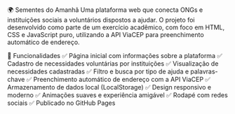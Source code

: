 🌍 Sementes do Amanhã
Uma plataforma web que conecta ONGs e instituições sociais a voluntários dispostos a ajudar. O projeto foi desenvolvido como parte de um exercício acadêmico, com foco em HTML, CSS e JavaScript puro, utilizando a API ViaCEP para preenchimento automático de endereço.

📌 Funcionalidades
✅ Página inicial com informações sobre a plataforma
✅ Cadastro de necessidades voluntárias por instituições
✅ Visualização de necessidades cadastradas
✅ Filtro e busca por tipo de ajuda e palavras-chave
✅ Preenchimento automático de endereço com a API ViaCEP
✅ Armazenamento de dados local (LocalStorage)
✅ Design responsivo e moderno
✅ Animações suaves e experiência amigável
✅ Rodapé com redes sociais
✅ Publicado no GitHub Pages